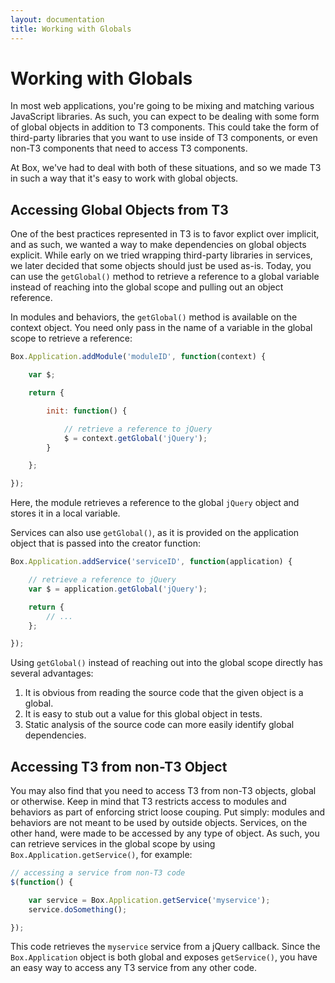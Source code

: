 ```yaml
---
layout: documentation
title: Working with Globals
---
```


# Working with Globals

In most web applications, you're going to be mixing and matching various JavaScript libraries. As such, you can expect to be dealing with some form of global objects in addition to T3 components. This could take the form of third-party libraries that you want to use inside of T3 components, or even non-T3 components that need to access T3 components.

At Box, we've had to deal with both of these situations, and so we made T3 in such a way that it's easy to work with global objects.

## Accessing Global Objects from T3

One of the best practices represented in T3 is to favor explict over implicit, and as such, we wanted a way to make dependencies on global objects explicit. While early on we tried wrapping third-party libraries in services, we later decided that some objects should just be used as-is. Today, you can use the `getGlobal()` method to retrieve a reference to a global variable instead of reaching into the global scope and pulling out an object reference.

In modules and behaviors, the `getGlobal()` method is available on the context object. You need only pass in the name of a variable in the global scope to retrieve a reference:

```js
Box.Application.addModule('moduleID', function(context) {

    var $;

    return {

        init: function() {

            // retrieve a reference to jQuery
            $ = context.getGlobal('jQuery');
        }

    };

});
```

Here, the module retrieves a reference to the global `jQuery` object and stores it in a local variable.

Services can also use `getGlobal()`, as it is provided on the application object that is passed into the creator function:

```js
Box.Application.addService('serviceID', function(application) {

    // retrieve a reference to jQuery
    var $ = application.getGlobal('jQuery');

    return {
        // ...
    };

});
```

Using `getGlobal()` instead of reaching out into the global scope directly has several advantages:

1. It is obvious from reading the source code that the given object is a global.
1. It is easy to stub out a value for this global object in tests.
1. Static analysis of the source code can more easily identify global dependencies.

## Accessing T3 from non-T3 Object

You may also find that you need to access T3 from non-T3 objects, global or otherwise. Keep in mind that T3 restricts access to modules and behaviors as part of enforcing strict loose couping. Put simply: modules and behaviors are not meant to be used by outside objects. Services, on the other hand, were made to be accessed by any type of object. As such, you can retrieve services in the global scope by using `Box.Application.getService()`, for example:

```js
// accessing a service from non-T3 code
$(function() {

    var service = Box.Application.getService('myservice');
    service.doSomething();

});
```

This code retrieves the `myservice` service from a jQuery callback. Since the `Box.Application` object is both global and exposes `getService()`, you have an easy way to access any T3 service from any other code.
